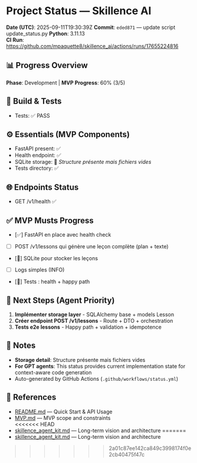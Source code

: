 # Project Status — Skillence AI

**Date (UTC)**: 2025-09-11T19:30:39Z
**Commit**: `eded871` — update script update_status.py
**Python**: 3.11.13  
**CI Run**: https://github.com/mpaquette8/skillence_ai/actions/runs/17655224816

## 📊 Progress Overview
**Phase**: Development | **MVP Progress**: 60% (3/5)

## 🔧 Build & Tests
- Tests: ✅ PASS

## ⚙️ Essentials (MVP Components)
- FastAPI present: ✅
- Health endpoint: ✅
- SQLite storage: 🔄 _Structure présente mais fichiers vides_
- Tests directory: ✅

## 🌐 Endpoints Status
- GET /v1/health ✅

## ✅ MVP Musts Progress
- [✅] FastAPI en place avec health check
- [ ] POST /v1/lessons qui génère une leçon complète (plan + texte)
- [🔄] SQLite pour stocker les leçons
- [ ] Logs simples (INFO)
- [🔄] Tests : health + happy path

## 🚀 Next Steps (Agent Priority)
1. **Implémenter storage layer** - SQLAlchemy base + models Lesson
2. **Créer endpoint POST /v1/lessons** - Route + DTO + orchestration
3. **Tests e2e lessons** - Happy path + validation + idempotence

## 📝 Notes
- **Storage detail**: Structure présente mais fichiers vides
- **For GPT agents**: This status provides current implementation state for context-aware code generation
- Auto-generated by GitHub Actions (`.github/workflows/status.yml`)

## 🔗 References
- [README.md](README.md) — Quick Start & API Usage
- [MVP.md](MVP.md) — MVP scope and constraints  
<<<<<<< HEAD
- [skillence_agent_kit.md](skillence_agent_kit.md) — Long-term vision and architecture
=======
- [skillence_agent_kit.md](skillence_agent_kit.md) — Long-term vision and architecture
>>>>>>> 2a01c87ee142ca849c3998174f0e2cb40475f47c
